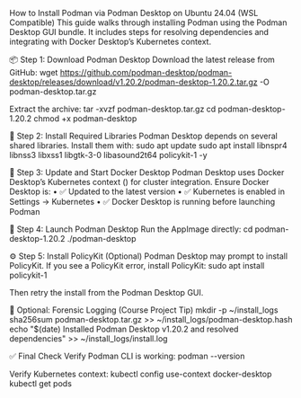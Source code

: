  How to Install Podman via Podman Desktop on Ubuntu 24.04 (WSL Compatible)
This guide walks through installing Podman using the Podman Desktop GUI bundle. It includes steps for resolving dependencies and integrating with Docker Desktop’s Kubernetes context.

📦 Step 1: Download Podman Desktop
Download the latest release from GitHub:
wget https://github.com/podman-desktop/podman-desktop/releases/download/v1.20.2/podman-desktop-1.20.2.tar.gz -O podman-desktop.tar.gz

Extract the archive:
tar -xvzf podman-desktop.tar.gz
cd podman-desktop-1.20.2
chmod +x podman-desktop

🔧 Step 2: Install Required Libraries
Podman Desktop depends on several shared libraries. Install them with:
sudo apt update
sudo apt install libnspr4 libnss3 libxss1 libgtk-3-0 libasound2t64 policykit-1 -y

🐳 Step 3: Update and Start Docker Desktop
Podman Desktop uses Docker Desktop’s Kubernetes context () for cluster integration. Ensure Docker Desktop is:
• 	✅ Updated to the latest version
• 	✅ Kubernetes is enabled in Settings → Kubernetes
• 	✅ Docker Desktop is running before launching Podman

🚀 Step 4: Launch Podman Desktop
Run the AppImage directly:
cd podman-desktop-1.20.2
./podman-desktop

⚙️ Step 5: Install PolicyKit (Optional)
Podman Desktop may prompt to install PolicyKit. If you see a PolicyKit error, install PolicyKit:
sudo apt install policykit-1

Then retry the install from the Podman Desktop GUI.

🧾 Optional: Forensic Logging (Course Project Tip)
mkdir -p ~/install_logs
sha256sum podman-desktop.tar.gz >> ~/install_logs/podman-desktop.hash
echo "$(date) Installed Podman Desktop v1.20.2 and resolved dependencies" >> ~/install_logs/install.log

✅ Final Check
Verify Podman CLI is working:
podman --version

Verify Kubernetes context:
kubectl config use-context docker-desktop
kubectl get pods

